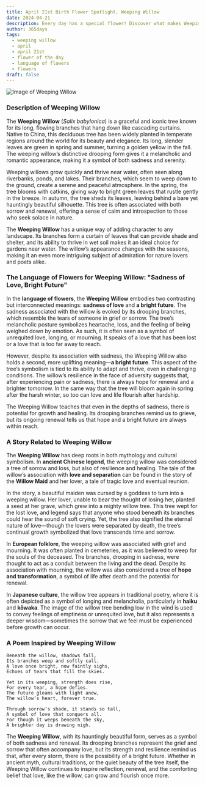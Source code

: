 ```yaml
---
title: April 21st Birth Flower Spotlight, Weeping Willow
date: 2024-04-21
description: Every day has a special flower! Discover what makes Weeping Willow unique as today’s birth flower and its symbolic meaning.
author: 365days
tags:
  - weeping willow
  - april
  - april 21st
  - flower of the day
  - language of flowers
  - flowers
draft: false
---
```



![Image of Weeping Willow](https://cdn.pixabay.com/photo/2022/06/02/16/23/weeping-willow-7238442_1280.jpg#center)


### Description of Weeping Willow

The **Weeping Willow** (_Salix babylonica_) is a graceful and iconic tree known for its long, flowing branches that hang down like cascading curtains. Native to China, this deciduous tree has been widely planted in temperate regions around the world for its beauty and elegance. Its long, slender leaves are green in spring and summer, turning a golden yellow in the fall. The weeping willow’s distinctive drooping form gives it a melancholic and romantic appearance, making it a symbol of both sadness and serenity.

Weeping willows grow quickly and thrive near water, often seen along riverbanks, ponds, and lakes. Their branches, which seem to weep down to the ground, create a serene and peaceful atmosphere. In the spring, the tree blooms with catkins, giving way to bright green leaves that rustle gently in the breeze. In autumn, the tree sheds its leaves, leaving behind a bare yet hauntingly beautiful silhouette. This tree is often associated with both sorrow and renewal, offering a sense of calm and introspection to those who seek solace in nature.

The **Weeping Willow** has a unique way of adding character to any landscape. Its branches form a curtain of leaves that can provide shade and shelter, and its ability to thrive in wet soil makes it an ideal choice for gardens near water. The willow’s appearance changes with the seasons, making it an even more intriguing subject of admiration for nature lovers and poets alike.

### The Language of Flowers for Weeping Willow: "Sadness of Love, Bright Future"

In the **language of flowers**, the **Weeping Willow** embodies two contrasting but interconnected meanings: **sadness of love** and **a bright future**. The sadness associated with the willow is evoked by its drooping branches, which resemble the tears of someone in grief or sorrow. The tree’s melancholic posture symbolizes heartache, loss, and the feeling of being weighed down by emotion. As such, it is often seen as a symbol of unrequited love, longing, or mourning. It speaks of a love that has been lost or a love that is too far away to reach.

However, despite its association with sadness, the Weeping Willow also holds a second, more uplifting meaning—**a bright future**. This aspect of the tree’s symbolism is tied to its ability to adapt and thrive, even in challenging conditions. The willow’s resilience in the face of adversity suggests that, after experiencing pain or sadness, there is always hope for renewal and a brighter tomorrow. In the same way that the tree will bloom again in spring after the harsh winter, so too can love and life flourish after hardship.

The Weeping Willow teaches that even in the depths of sadness, there is potential for growth and healing. Its drooping branches remind us to grieve, but its ongoing renewal tells us that hope and a bright future are always within reach.

### A Story Related to Weeping Willow

The **Weeping Willow** has deep roots in both mythology and cultural symbolism. In **ancient Chinese legend**, the weeping willow was considered a tree of sorrow and loss, but also of resilience and healing. The tale of the willow’s association with **love and separation** can be found in the story of the **Willow Maid** and her lover, a tale of tragic love and eventual reunion.

In the story, a beautiful maiden was cursed by a goddess to turn into a weeping willow. Her lover, unable to bear the thought of losing her, planted a seed at her grave, which grew into a mighty willow tree. This tree wept for the lost love, and legend says that anyone who stood beneath its branches could hear the sound of soft crying. Yet, the tree also signified the eternal nature of love—though the lovers were separated by death, the tree’s continual growth symbolized that love transcends time and sorrow.

In **European folklore**, the weeping willow was associated with grief and mourning. It was often planted in cemeteries, as it was believed to weep for the souls of the deceased. The branches, drooping in sadness, were thought to act as a conduit between the living and the dead. Despite its association with mourning, the willow was also considered a tree of **hope and transformation**, a symbol of life after death and the potential for renewal.

In **Japanese culture**, the willow tree appears in traditional poetry, where it is often depicted as a symbol of longing and melancholia, particularly in **haiku** and **kōwaka**. The image of the willow tree bending low in the wind is used to convey feelings of emptiness or unrequited love, but it also represents a deeper wisdom—sometimes the sorrow that we feel must be experienced before growth can occur.

### A Poem Inspired by Weeping Willow

```
Beneath the willow, shadows fall,  
Its branches weep and softly call.  
A love once bright, now faintly sighs,  
Echoes of tears that fill the skies.  

Yet in its weeping, strength does rise,  
For every tear, a hope defies.  
The future gleams with light anew,  
The willow’s heart, forever true.  

Through sorrow’s shade, it stands so tall,  
A symbol of love that conquers all.  
For though it weeps beneath the sky,  
A brighter day is drawing nigh.  
```

The **Weeping Willow**, with its hauntingly beautiful form, serves as a symbol of both sadness and renewal. Its drooping branches represent the grief and sorrow that often accompany love, but its strength and resilience remind us that, after every storm, there is the possibility of a bright future. Whether in ancient myth, cultural traditions, or the quiet beauty of the tree itself, the Weeping Willow continues to inspire reflection, renewal, and the comforting belief that love, like the willow, can grow and flourish once more.


